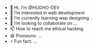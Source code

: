 - 👋 Hi, I’m @HUGHO-DEV
- 👀 I’m interested in web development
- 🌱 I’m currently learning wep designing
- 💞️ I’m looking to collaborate on ...
- 📫 How to reach me ethical hacking
- 😄 Pronouns: ...
- ⚡ Fun fact: ...

<!---
HUGHO-DEV/HUGHO-DEV is a ✨ special ✨ repository because its `README.md` (this file) appears on your GitHub profile.
You can click the Preview link to take a look at your changes.
--->
